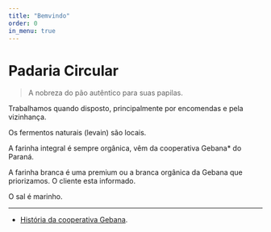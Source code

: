 ```yaml
---
title: "Bemvindo"
order: 0
in_menu: true
---
```

# Padaria Circular

> A nobreza do pão autêntico para suas papilas.

Trabalhamos quando disposto, principalmente por encomendas e pela vizinhança.

Os fermentos naturais (levain) são locais.

A farinha integral é sempre orgânica, vêm da cooperativa Gebana* do Paraná.

A farinha branca é uma premium ou a branca orgânica da Gebana que priorizamos. O cliente esta informado.

O sal é marinho. 

---

* [História da cooperativa Gebana](https://www.gebana.com.br/nossahistoria/). 